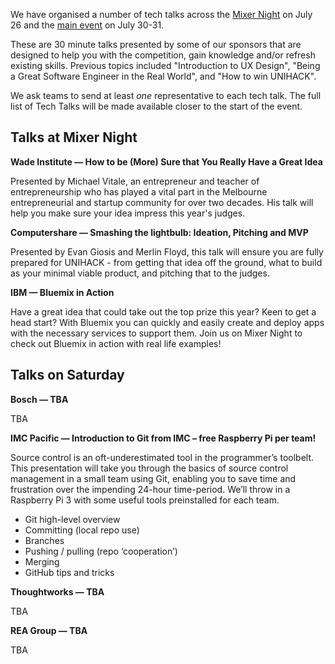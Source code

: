We have organised a number of tech talks across the [Mixer Night](../mixer-night.md) on July 26 and the [main event](schedule.md) on July 30-31.

These are 30 minute talks presented by some of our sponsors that are designed to help you with the competition, gain knowledge and/or refresh existing skills. Previous topics included "Introduction to UX Design", "Being a Great Software Engineer in the Real World", and "How to win UNIHACK".

We ask teams to send at least *one* representative to each tech talk. The full list of Tech Talks will be made available closer to the start of the event.

## Talks at Mixer Night

<a name="wade"></a>
**Wade Institute &mdash; How to be (More) Sure that You Really Have a Great Idea**

Presented by Michael Vitale, an entrepreneur and teacher of entrepreneurship who has played a vital part in the Melbourne entrepreneurial and startup community for over two decades. His talk will help you make sure your idea impress this year's judges.

<a name="computershare"></a>
**Computershare &mdash; Smashing the lightbulb: Ideation, Pitching and MVP**

Presented by Evan Giosis and Merlin Floyd, this talk will ensure you are fully prepared for UNIHACK - from getting that idea off the ground, what to build as your minimal viable product, and pitching that to the judges.

<a name="ibm"></a>
**IBM &mdash; Bluemix in Action**

Have a great idea that could take out the top prize this year? Keen to get a head start? With Bluemix you can quickly and easily create and deploy apps with the necessary services to support them. Join us on Mixer Night to check out Bluemix in action with real life examples!

## Talks on Saturday

<a name="bosch"></a>
**Bosch &mdash; TBA**

TBA

<a name="imc"></a>
**IMC Pacific &mdash; Introduction to Git from IMC – free Raspberry Pi per team!**

Source control is an oft-underestimated tool in the programmer’s toolbelt. This presentation will take you through the basics of source control management in a small team using Git, enabling you to save time and frustration over the impending 24-hour time-period. We’ll throw in a Raspberry Pi 3 with some useful tools preinstalled for each team.

- Git high-level overview
- Committing (local repo use)
- Branches
- Pushing / pulling (repo ‘cooperation’)
- Merging
- GitHub tips and tricks

<a name="thoughtworks"></a>
**Thoughtworks &mdash; TBA**

TBA

<a name="rea"></a>
**REA Group &mdash; TBA**

TBA
